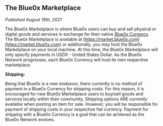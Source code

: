 ## **The Blue0x Marketplace** ##

_Published August 19th, 2021_

The Blue0x Marketplace is where Blue0x users can buy and sell physical or digital goods and services in exchange for their native [Blue0x Currency](currencies.md).  The Blue0x Marketplace is available at [https://market.blue0x.com](https://market.blue0x.com) or additionally, you may host the Blue0x Marketplace on your local machine.  At this time, the Blue0x Marketplace will only specify payments in USDX - United States Dollar.  As the Blue0x Network progresses, each Blue0x Currency will host its own respective marketplace.  

**Shipping:**

Being that Blue0x is a new endeavor, there currently is no method of payment in a Blue0x Currency for shipping costs.  For this reason, it is encouraged for new Blue0x Marketplace users to buy/sell goods and services locally within their community.  Shipping options ARE currently available when posting an item for sale.  However, you will be responsible for payment of shipping costs in your respective fiat currency.  Payment for shipping with a Blue0x Currency is a goal that can be achieved as the Blue0x Network evolves.

